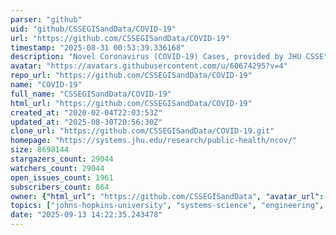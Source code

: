 ```yaml
---
parser: "github"
uid: "github/CSSEGISandData/COVID-19"
url: "https://github.com/CSSEGISandData/COVID-19"
timestamp: "2025-08-31 00:53:39.336168"
description: "Novel Coronavirus (COVID-19) Cases, provided by JHU CSSE"
avatar: "https://avatars.githubusercontent.com/u/60674295?v=4"
repo_url: "https://github.com/CSSEGISandData/COVID-19"
name: "COVID-19"
full_name: "CSSEGISandData/COVID-19"
html_url: "https://github.com/CSSEGISandData/COVID-19"
created_at: "2020-02-04T22:03:53Z"
updated_at: "2025-08-30T20:56:30Z"
clone_url: "https://github.com/CSSEGISandData/COVID-19.git"
homepage: "https://systems.jhu.edu/research/public-health/ncov/"
size: 8698144
stargazers_count: 29044
watchers_count: 29044
open_issues_count: 1961
subscribers_count: 864
owner: {"html_url": "https://github.com/CSSEGISandData", "avatar_url": "https://avatars.githubusercontent.com/u/60674295?v=4", "login": "CSSEGISandData", "type": "User"}
topics: ["johns-hopkins-university", "systems-science", "engineering", "covid-19", "2019-ncov", "coronavirus", "csse", "jhu"]
date: "2025-09-13 14:22:35.243478"
---
```

